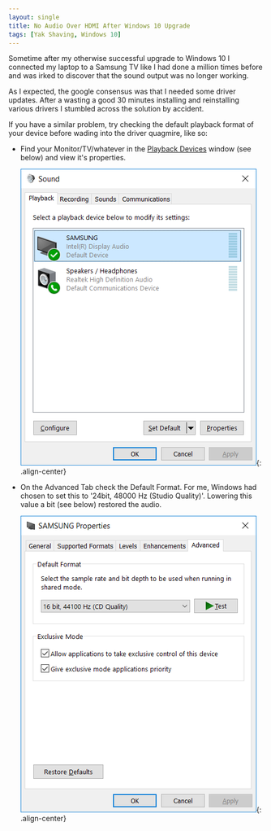 ```yaml
---
layout: single
title: No Audio Over HDMI After Windows 10 Upgrade
tags: [Yak Shaving, Windows 10]
---
```

Sometime after my otherwise successful upgrade to Windows 10 I connected my laptop to a Samsung TV like I had done a million times before and was irked to discover that the sound output was no longer working. 

As I expected, the google consensus was that I needed some driver updates. After a wasting a good 30 minutes  installing and reinstalling various drivers I stumbled across the solution by accident. 

If you have a similar problem, try checking the default playback format of your device before wading into the driver quagmire, like so:

*  Find your Monitor/TV/whatever in the [Playback Devices](https://blogs.technet.microsoft.com/mediaq/2015/07/30/windows-10-audio-troubleshooting-tips/) window (see below) and view it's properties.

   ![Playback Devices window](/img/audio/enable_tele_noise_1.png){: .align-center}

*  On the Advanced Tab check the Default Format. For me, Windows had chosen to set this to '24bit, 48000 Hz (Studio Quality)'. Lowering this value a bit (see below) restored the audio.

   ![Lower Quality Default Format](/img/audio/enable_tele_noise_2.png){: .align-center}